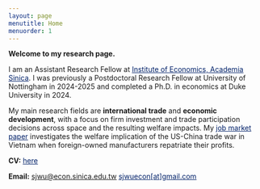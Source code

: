 ```yaml
---
layout: page
menutitle: Home
menuorder: 1
---
```


**Welcome to my research page.**

I am an Assistant Research Fellow at <a href="https://www.econ.sinica.edu.tw/members/093cf075-9d1f-4293-bcdd-534358b8c47f?page_id=45" target="_blank"><span style="color:#012169"><u>Institute of Economics, Academia Sinica</u></span></a>. I was previously a Postdoctoral Research Fellow at University of Nottingham in 2024-2025 and completed a Ph.D. in economics at Duke University in 2024.

My main research fields are **international trade** and **economic development**, with a focus on firm investment and trade participation decisions across space and the resulting welfare impacts. My <a href="https://sungjuwu.github.io/documents/JMP_sungjuwu.pdf" target="_blank"><span style="color:#012169"><u>job market paper</u></span></a> investigates the welfare implication of the US-China trade war in Vietnam when foreign-owned manufacturers repatriate their profits.

**CV:** <a href="https://sungjuwu.github.io/documents/CV_sungjuwu.pdf" target="_blank"><span style="color:#012169"><u>here</u></span></a> 

**Email:** <a href = "mailto: sjwu@econ.sinica.edu.tw"><span style="color:#012169"><u>sjwu@econ.sinica.edu.tw</u></span></a>
<a href = "mailto: sjwuecon@gmail.com"><span style="color:#012169"><u>sjwuecon[at]gmail.com</u></span></a>
